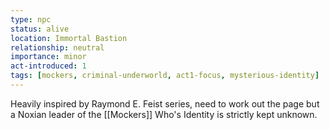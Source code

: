 ```yaml
---
type: npc
status: alive
location: Immortal Bastion
relationship: neutral
importance: minor
act-introduced: 1
tags: [mockers, criminal-underworld, act1-focus, mysterious-identity]
---
```


Heavily inspired by Raymond E. Feist series, need to work out the page but a Noxian leader of the [[Mockers]] Who's Identity is strictly kept unknown.